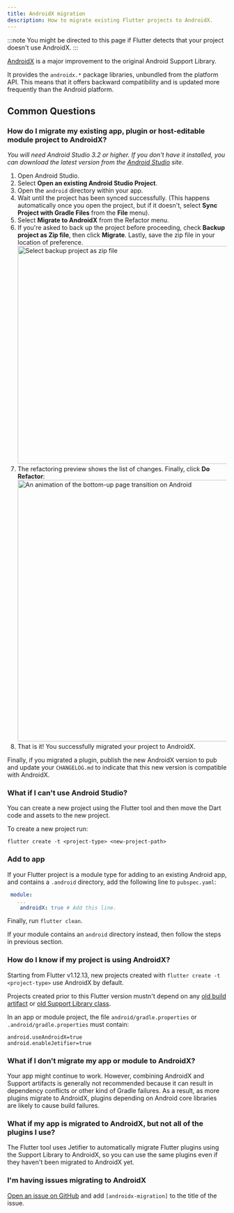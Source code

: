 ```yaml
---
title: AndroidX migration
description: How to migrate existing Flutter projects to AndroidX.
---
```


:::note
You might be directed to this page if Flutter detects
that your project doesn't use AndroidX.
:::

[AndroidX][] is a major improvement
to the original Android Support Library.

It provides the `androidx.*` package libraries,
unbundled from the platform API. This means that it
offers backward compatibility and is updated
more frequently than the Android platform.

[AndroidX]: {{site.android-dev}}/jetpack/androidx

## Common Questions

### How do I migrate my existing app, plugin or host-editable module project to AndroidX?

_You will need Android Studio 3.2 or higher.
If you don't have it installed,
you can download the latest version from the
[Android Studio][] site_.

1. Open Android Studio.
2. Select **Open an existing Android Studio Project**.
3. Open the `android` directory within your app.
4. Wait until the project has been synced successfully.
   (This happens automatically once you open the project,
   but if it doesn't, select **Sync Project with Gradle Files**
   from the **File** menu).
5. Select **Migrate to AndroidX** from the Refactor menu.
6. If you're asked to back up the project before proceeding,
   check **Backup project as Zip file**, then click **Migrate**.
   Lastly, save the zip file in your location of preference.
   <img width="500" src="/assets/images/docs/androidx/migrate_prompt.png" alt="Select backup project as zip file" />
7. The refactoring preview shows the list of changes.
   Finally, click **Do Refactor**:
   <img width="600" src="/assets/images/docs/androidx/do_androidx_refactor.png" alt="An animation of the bottom-up page transition on Android" />
8. That is it! You successfully migrated your project to AndroidX.

Finally, if you migrated a plugin,
publish the new AndroidX version to pub and update
your `CHANGELOG.md` to indicate that this new version
is compatible with AndroidX.

[Android Studio]: {{site.android-dev}}/studio

### What if I can't use Android Studio?

You can create a new project using the Flutter tool
and then move the Dart code and
assets to the new project.

To create a new project run:

```console
flutter create -t <project-type> <new-project-path>
```

### Add to app

If your Flutter project is a module type for adding
to an existing Android app, and contains a
`.android` directory, add the following line to `pubspec.yaml`:

```yaml
 module:
   ...
    androidX: true # Add this line.
```

Finally, run `flutter clean`.

If your module contains an `android` directory instead,
then follow the steps in previous section.

### How do I know if my project is using AndroidX?

Starting from Flutter v1.12.13, new projects created with
`flutter create -t <project-type>`
use AndroidX by default.

Projects created prior to this Flutter version
mustn't depend on any [old build artifact][] or
[old Support Library class][].

[old build artifact]: {{site.android-dev}}/jetpack/androidx/migrate/artifact-mappings
[old Support Library class]: {{site.android-dev}}/jetpack/androidx/migrate/class-mappings

In an app or module project,
the file `android/gradle.properties`
or `.android/gradle.properties`
must contain:

```properties
android.useAndroidX=true
android.enableJetifier=true
```

### What if I don't migrate my app or module to AndroidX?

Your app might continue to work. However,
combining AndroidX and Support artifacts
is generally not recommended because it can
result in dependency conflicts or
other kind of Gradle failures.
As a result, as more plugins migrate to AndroidX,
plugins depending on Android core libraries are likely
to cause build failures.

### What if my app is migrated to AndroidX, but not all of the plugins I use?

The Flutter tool uses Jetifier to automatically
migrate Flutter plugins using the Support Library
to AndroidX, so you can use the same plugins even
if they haven't been migrated to AndroidX yet.

### I'm having issues migrating to AndroidX

[Open an issue on GitHub][] and add `[androidx-migration]`
to the title of the issue.

[Open an issue on GitHub]: {{site.repo.flutter}}/issues/new/choose

